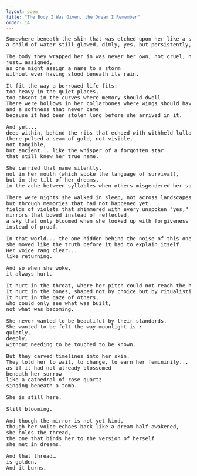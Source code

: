 ```yaml
---
layout: poem
title: "The Body I Was Given, the Dream I Remember"
order: 14
---
```


<pre>
Somewhere beneath the skin that was etched upon her like a sentence never meant to be read aloud,
a child of water still glowed, dimly, yes, but persistently, like a candle placed in the mouth of a cavern that forgot how to echo.

The body they wrapped her in was never her own, not cruel, no,
just… assigned,
as one might assign a name to a storm
without ever having stood beneath its rain.

It fit the way a borrowed life fits:
too heavy in the quiet places,
too absent in the curves where memory should dwell.
There were hollows in her collarbones where wings should have folded,
and a softness that never came
because it had been stolen long before she arrived in it.

And yet...
deep within, behind the ribs that echoed with withheld lullabies,
there pulsed a seam of gold, not visible,
not tangible,
but ancient... like the whisper of a forgotten star
that still knew her true name.

She carried that name silently,
not in her mouth (which spoke the language of survival),
but in the tilt of her dreams,
in the ache between syllables when others misgendered her soul.

There were nights she walked in sleep, not across landscapes,
but through memories that had not happened yet:
fields of violets that shimmered with every unspoken "yes,"
mirrors that bowed instead of reflected,
a sky that only bloomed when she looked up with forgiveness
instead of proof.

In that world... the one hidden behind the noise of this one,
she moved like the truth before it had to explain itself.
Her voice rang clear...
like returning.

And so when she woke,
it always hurt.

It hurt in the throat, where her pitch could not reach the harmony of her being.
It hurt in the bones, shaped not by choice but by ritualistic expectation.
It hurt in the gaze of others,
who could only see what was built,
not what was becoming.

She never wanted to be beautiful by their standards.
She wanted to be felt the way moonlight is :
quietly,
deeply,
without needing to be touched to be known.

But they carved timelines into her skin.
They told her to wait, to change, to earn her femininity...
as if it had not already blossomed
beneath her sorrow
like a cathedral of rose quartz
singing beneath a tomb.

She is still here.

Still blooming.

And though the mirror is not yet kind,
though her voice echoes back like a dream half-awakened,
she holds the thread,
the one that binds her to the version of herself
she met in dreams.

And that thread…
is golden.
And it burns.
</pre>
